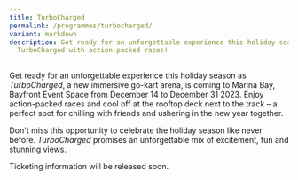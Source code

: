 ```yaml
---
title: TurboCharged
permalink: /programmes/turbocharged/
variant: markdown
description: Get ready for an unforgettable experience this holiday season at
  TurboCharged with action-packed races!
---
```

Get ready for an unforgettable experience this holiday season as *TurboCharged*, a new immersive go-kart arena, is coming to Marina Bay, Bayfront Event Space from December 14 to December 31 2023. Enjoy action-packed races and cool off at the rooftop deck next to the track – a perfect spot for chilling with friends and ushering in the new year together. 

Don't miss this opportunity to celebrate the holiday season like never before. *TurboCharged* promises an unforgettable mix of excitement, fun and stunning views.

Ticketing information will be released soon.